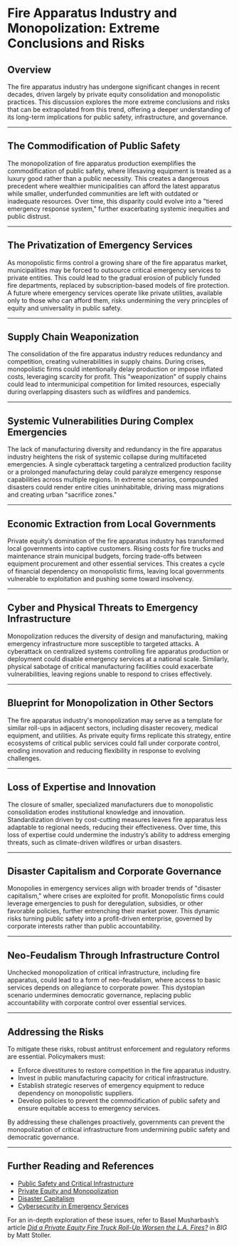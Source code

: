 # Fire Apparatus Industry and Monopolization: Extreme Conclusions and Risks

## Overview
The fire apparatus industry has undergone significant changes in recent decades, driven largely by private equity consolidation and monopolistic practices. This discussion explores the more extreme conclusions and risks that can be extrapolated from this trend, offering a deeper understanding of its long-term implications for public safety, infrastructure, and governance.

---

## The Commodification of Public Safety
The monopolization of fire apparatus production exemplifies the commodification of public safety, where lifesaving equipment is treated as a luxury good rather than a public necessity. This creates a dangerous precedent where wealthier municipalities can afford the latest apparatus while smaller, underfunded communities are left with outdated or inadequate resources. Over time, this disparity could evolve into a "tiered emergency response system," further exacerbating systemic inequities and public distrust.

---

## The Privatization of Emergency Services
As monopolistic firms control a growing share of the fire apparatus market, municipalities may be forced to outsource critical emergency services to private entities. This could lead to the gradual erosion of publicly funded fire departments, replaced by subscription-based models of fire protection. A future where emergency services operate like private utilities, available only to those who can afford them, risks undermining the very principles of equity and universality in public safety.

---

## Supply Chain Weaponization
The consolidation of the fire apparatus industry reduces redundancy and competition, creating vulnerabilities in supply chains. During crises, monopolistic firms could intentionally delay production or impose inflated costs, leveraging scarcity for profit. This "weaponization" of supply chains could lead to intermunicipal competition for limited resources, especially during overlapping disasters such as wildfires and pandemics.

---

## Systemic Vulnerabilities During Complex Emergencies
The lack of manufacturing diversity and redundancy in the fire apparatus industry heightens the risk of systemic collapse during multifaceted emergencies. A single cyberattack targeting a centralized production facility or a prolonged manufacturing delay could paralyze emergency response capabilities across multiple regions. In extreme scenarios, compounded disasters could render entire cities uninhabitable, driving mass migrations and creating urban "sacrifice zones."

---

## Economic Extraction from Local Governments
Private equity’s domination of the fire apparatus industry has transformed local governments into captive customers. Rising costs for fire trucks and maintenance strain municipal budgets, forcing trade-offs between equipment procurement and other essential services. This creates a cycle of financial dependency on monopolistic firms, leaving local governments vulnerable to exploitation and pushing some toward insolvency.

---

## Cyber and Physical Threats to Emergency Infrastructure
Monopolization reduces the diversity of design and manufacturing, making emergency infrastructure more susceptible to targeted attacks. A cyberattack on centralized systems controlling fire apparatus production or deployment could disable emergency services at a national scale. Similarly, physical sabotage of critical manufacturing facilities could exacerbate vulnerabilities, leaving regions unable to respond to crises effectively.

---

## Blueprint for Monopolization in Other Sectors
The fire apparatus industry's monopolization may serve as a template for similar roll-ups in adjacent sectors, including disaster recovery, medical equipment, and utilities. As private equity firms replicate this strategy, entire ecosystems of critical public services could fall under corporate control, eroding innovation and reducing flexibility in response to evolving challenges.

---

## Loss of Expertise and Innovation
The closure of smaller, specialized manufacturers due to monopolistic consolidation erodes institutional knowledge and innovation. Standardization driven by cost-cutting measures leaves fire apparatus less adaptable to regional needs, reducing their effectiveness. Over time, this loss of expertise could undermine the industry’s ability to address emerging threats, such as climate-driven wildfires or urban disasters.

---

## Disaster Capitalism and Corporate Governance
Monopolies in emergency services align with broader trends of "disaster capitalism," where crises are exploited for profit. Monopolistic firms could leverage emergencies to push for deregulation, subsidies, or other favorable policies, further entrenching their market power. This dynamic risks turning public safety into a profit-driven enterprise, governed by corporate interests rather than public accountability.

---

## Neo-Feudalism Through Infrastructure Control
Unchecked monopolization of critical infrastructure, including fire apparatus, could lead to a form of neo-feudalism, where access to basic services depends on allegiance to corporate power. This dystopian scenario undermines democratic governance, replacing public accountability with corporate control over essential services.

---

## Addressing the Risks
To mitigate these risks, robust antitrust enforcement and regulatory reforms are essential. Policymakers must:

- Enforce divestitures to restore competition in the fire apparatus industry.
- Invest in public manufacturing capacity for critical infrastructure.
- Establish strategic reserves of emergency equipment to reduce dependency on monopolistic suppliers.
- Develop policies to prevent the commodification of public safety and ensure equitable access to emergency services.

By addressing these challenges proactively, governments can prevent the monopolization of critical infrastructure from undermining public safety and democratic governance.

---

## Further Reading and References
- [Public Safety and Critical Infrastructure](/literary_products/joes_notes/PUBLIC_SAFETY.md)
- [Private Equity and Monopolization](/literary_products/joes_notes/PRIVATE_EQUITY.md)
- [Disaster Capitalism](/literary_products/joes_notes/DISASTER_CAPITALISM.md)
- [Cybersecurity in Emergency Services](/literary_products/joes_notes/CYBERATTACKS.md)

For an in-depth exploration of these issues, refer to Basel Musharbash’s article *[Did a Private Equity Fire Truck Roll-Up Worsen the L.A. Fires?](https://www.thebignewsletter.com/p/did-a-private-equity-fire-truck-roll?utm_source=post-email-title&publication_id=11524&post_id=155466046&utm_campaign=email-post-title&isFreemail=true&r=4a32tl&triedRedirect=true&utm_medium=email)* in *BIG* by Matt Stoller.
